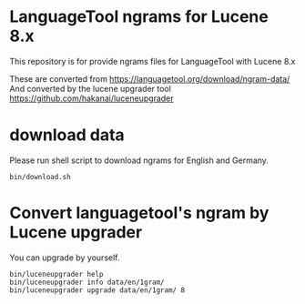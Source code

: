 # LanguageTool ngrams for Lucene 8.x

This repository is for provide ngrams files for LanguageTool with Lucene 8.x

These are converted from https://languagetool.org/download/ngram-data/
And converted by the lucene upgrader tool https://github.com/hakanai/luceneupgrader

# download data

Please run shell script to download ngrams for English and Germany.

```console
bin/download.sh
```


# Convert languagetool's ngram by Lucene upgrader

You can upgrade by yourself.

```console
bin/luceneupgrader help
bin/luceneupgrader info data/en/1gram/
bin/luceneupgrader upgrade data/en/1gram/ 8
```

